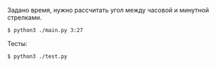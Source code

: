 Задано время, нужно рассчитать угол между часовой и минутной стрелками.

```bash
$ python3 ./main.py 3:27
```

Тесты:

```bash
$ python3 ./test.py
```
